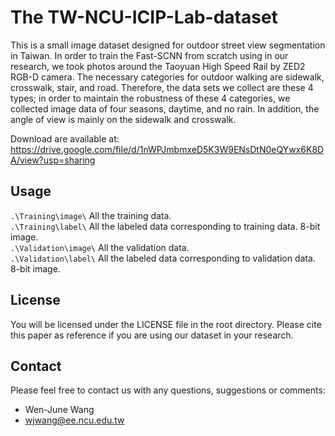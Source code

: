 # The TW-NCU-ICIP-Lab-dataset

This is a small image dataset designed for outdoor street view segmentation in Taiwan. In order to train the Fast-SCNN from scratch using in our research, we took photos around the Taoyuan High Speed Rail by ZED2 RGB-D camera. 
The necessary categories for outdoor walking are sidewalk, crosswalk, stair, and road. Therefore, the data sets we collect are these 4 types; in order to maintain the robustness of these 4 categories, we collected image data of four seasons, daytime, and no rain. In addition, the angle of view is mainly on the sidewalk and crosswalk.

Download are available at: https://drive.google.com/file/d/1nWPJmbmxeD5K3W9ENsDtN0eQYwx6K8DA/view?usp=sharing


## Usage

`.\Training\image\` All the training data.<br>
`.\Training\label\` All the labeled data corresponding to training data. 8-bit image.<br>
`.\Validation\image\` All the validation data.<br>
`.\Validation\label\` All the labeled data corresponding to validation data. 8-bit image.

## License

You will be licensed under the LICENSE file in the root directory. Please cite this paper as reference if you are using our dataset in your research.


## Contact

Please feel free to contact us with any questions, suggestions or comments:

* Wen-June Wang
* wjwang@ee.ncu.edu.tw
